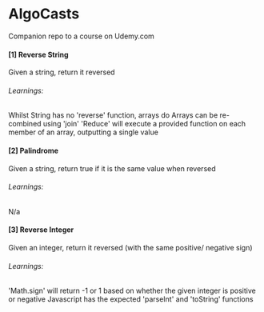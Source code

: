 # AlgoCasts

Companion repo to a course on Udemy.com

#### [1] Reverse String
  Given a string, return it reversed
###### Learnings:
  Whilst String has no 'reverse' function, arrays do
  Arrays can be re-combined using 'join'
  'Reduce' will execute a provided function on each member of an array, outputting a single value

#### [2] Palindrome
  Given a string, return true if it is the same value when reversed
###### Learnings:
  N/a

#### [3] Reverse Integer
  Given an integer, return it reversed (with the same positive/ negative sign)
###### Learnings:
  'Math.sign' will return -1 or 1 based on whether the given integer is positive or negative
  Javascript has the expected 'parseInt' and 'toString' functions